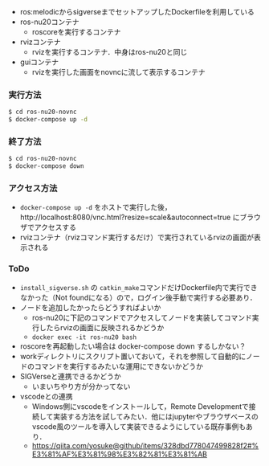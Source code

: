- ros:melodicからsigverseまでセットアップしたDockerfileを利用している
- ros-nu20コンテナ
  - roscoreを実行するコンテナ
- rvizコンテナ
  - rvizを実行するコンテナ．中身はros-nu20と同じ
- guiコンテナ
  - rvizを実行した画面をnovncに流して表示するコンテナ
  
### 実行方法
```sh
$ cd ros-nu20-novnc
$ docker-compose up -d
```

### 終了方法
```sh
$ cd ros-nu20-novnc
$ docker-compose down
```

### アクセス方法
- `docker-compose up -d` をホストで実行した後，http://localhost:8080/vnc.html?resize=scale&autoconnect=true にブラウザでアクセスする
- rvizコンテナ（rvizコマンド実行するだけ）で実行されているrvizの画面が表示される

### ToDo
- `install_sigverse.sh` の `catkin_make`コマンドだけDockerfile内で実行できなかった（Not foundになる）ので，ログイン後手動で実行する必要あり．
- ノードを追加したかったらどうすればよいか
  - ros-nu20に下記のコマンドでアクセスしてノードを実装してコマンド実行したらrvizの画面に反映されるかどうか
  - `docker exec -it ros-nu20 bash`
- roscoreを再起動したい場合は docker-compose down するしかない？
- workディレクトリにスクリプト置いておいて，それを参照して自動的にノードのコマンドを実行するみたいな運用にできないかどうか
- SIGVerseと連携できるかどうか
  - いまいちやり方が分かってない
- vscodeとの連携
  - Windows側にvscodeをインストールして，Remote Developmentで接続して実装する方法を試してみたい．他にはjupyterやブラウザベースのvscode風のツールを導入して実装できるようにしている既存事例もあり．
  - https://qiita.com/yosuke@github/items/328dbd778047499828f2#%E3%81%AF%E3%81%98%E3%82%81%E3%81%AB
